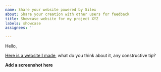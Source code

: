 ```yaml
---
name: Share your website powered by Silex
about: Share your creation with other users for feedback
title: Showcase website for my project XYZ
labels: showcase
assignees: ''

---
```


Hello,

[Here is a website I made](https://example.com), what do you think about it, any constructive tip?

**Add a screenshot here**
